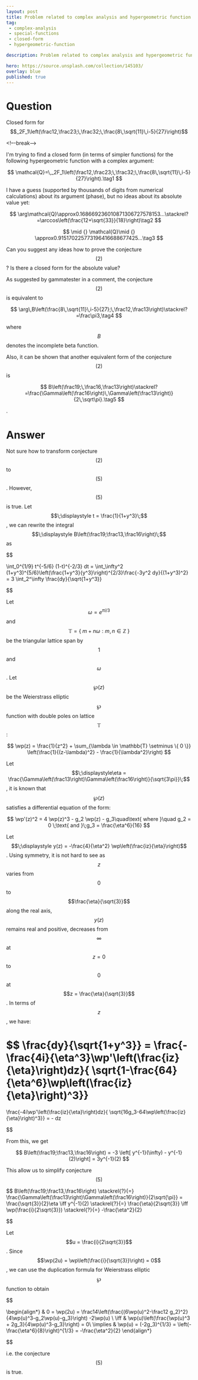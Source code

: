 ```yaml
---
layout: post
title: Problem related to complex analysis and hypergeometric function
tag:
 - complex-analysis
 - special-functions
 - closed-form
 - hypergeometric-function

description: Problem related to complex analysis and hypergeometric function

hero: https://source.unsplash.com/collection/145103/
overlay: blue 
published: true
---
```


# Question 

Closed form for $$_2F_1\left(\frac12,\frac23;\,\frac32;\,\frac{8\,\sqrt{11}\,i-5}{27}\right)$$

<!–-break-–>


I'm trying to find a closed form (in terms of simpler functions) for the following hypergeometric function with a complex argument:

 $$ 
\mathcal{Q}=\,_2F_1\left(\frac12,\frac23;\,\frac32;\,\frac{8\,\sqrt{11}\,i-5}{27}\right).\tag1
 $$ 

I have a guess (supported by thousands of digits from numerical calculations) about its argument (phase), but no ideas about its absolute value yet:

 $$ 
\arg\mathcal{Q}\approx0.168669236010871306727578153...\stackrel?=\arccos\left(\frac{12+\sqrt{33}}{18}\right)\tag2
 $$ 


 $$ 
\mid {} \mathcal{Q}\mid {} \approx0.915170225773196416688677425...\tag3
 $$ 

Can you suggest any ideas how to prove the conjecture $$(2)$$? Is there a closed form for the absolute value?

As suggested by  gammatester in a comment, the conjecture $$(2)$$ is equivalent to

 $$ 
\arg\,B\left(\frac{8\,\sqrt{11}\,i-5}{27};\,\frac12,\frac13\right)\stackrel?=\frac\pi3,\tag4
 $$ 

where $$B$$ denotes the incomplete beta function.

Also, it can be shown that another equivalent form of the conjecture $$(2)$$ is

 $$ 
B\left(\frac19;\,\frac16,\frac13\right)\stackrel?=\frac{\Gamma\left(\frac16\right)\,\Gamma\left(\frac13\right)}{2\,\sqrt\pi}.\tag5
 $$ 

.

# Answer 


Not sure how to transform conjecture $$(2)$$ to $$(5)$$. However, $$(5)$$ is true.
Let $$\;\displaystyle t = \frac{1}{1+y^3}\;$$, we can
rewrite the integral $$\;\displaystyle B\left(\frac19;\frac13,\frac16\right)\;$$ as

 $$ 

\int_0^{1/9} t^{-5/6} (1-t)^{-2/3} dt
= \int_\infty^2 (1+y^3)^{5/6}\left(\frac{1+y^3}{y^3}\right)^{2/3}\frac{-3y^2 dy}{(1+y^3)^2}
= 3 \int_2^\infty \frac{dy}{\sqrt{1+y^3}}

 $$ 

Let $$\omega = e^{\pi i/3}$$ and $$\mathbb{T} = \big\{\; m+n\omega : m, n \in \mathbb{Z}\;\big\}$$ be the triangular lattice span by $$1$$ and $$\omega$$. Let $$\wp(z)$$ be the Weierstrass elliptic $$\wp$$ function with double poles on lattice $$\mathbb{T}$$:

 $$ 
\wp(z) = \frac{1}{z^2} + \sum_{\lambda \in \mathbb{T} \setminus \{ 0 \}} \left(\frac{1}{(z-\lambda)^2} - \frac{1}{\lambda^2}\right)
 $$ 

Let $$\;\displaystyle\eta = \frac{\Gamma\left(\frac13\right)\Gamma\left(\frac16\right)}{\sqrt{3\pi}}\;$$, it is known that $$\wp(z)$$ satisfies a differential equation of the form:

 $$ 
\wp'(z)^2 = 4 \wp(z)^3 - g_2 \wp(z) - g_3\quad\text{ where }\quad g_2 = 0 \;\text{ and }\;g_3 = \frac{\eta^6}{16}
 $$ 

Let $$\;\displaystyle y(z) = -\frac{4}{\eta^2} \wp\left(\frac{iz}{\eta}\right)$$. Using symmetry, it is not hard to see as $$z$$ varies from $$0$$ to $$\frac{\eta}{\sqrt{3}}$$ along the real axis, $$y(z)$$ remains real and positive, decreases from $$\infty$$ at $$z = 0$$ to $$0$$ at $$z = \frac{\eta}{\sqrt{3}}$$. 
In terms of $$z$$, we have:

 $$ 
\frac{dy}{\sqrt{1+y^3}} = 
\frac{-\frac{4i}{\eta^3}\wp'\left(\frac{iz}{\eta}\right)dz}{
\sqrt{1-\frac{64}{\eta^6}\wp\left(\frac{iz}{\eta}\right)^3}}
= 
\frac{-4i\wp'\left(\frac{iz}{\eta}\right)dz}{
\sqrt{16g_3-64\wp\left(\frac{iz}{\eta}\right)^3}}
= - dz

 $$ 

From this, we get

 $$ 
B\left(\frac19;\frac13,\frac16\right) = -3 \left[ y^{-1}(\infty) - y^{-1}(2)\right]
= 3y^{-1}(2)
 $$ 

This allow us to simplify conjecture $$(5)
$$
 
$$
B\left(\frac19;\frac13,\frac16\right) \stackrel{?}{=} 
\frac{\Gamma\left(\frac13\right)\Gamma\left(\frac16\right)}{2\sqrt{\pi}} = \frac{\sqrt{3}}{2}\eta
\iff y^{-1}(2) \stackrel{?}{=} \frac{\eta}{2\sqrt{3}}
\iff  \wp(\frac{i}{2\sqrt{3}}) \stackrel{?}{=} -\frac{\eta^2}{2}

 $$ 

Let $$u = \frac{i}{2\sqrt{3}}$$. Since $$\wp(2u) = \wp\left(\frac{i}{\sqrt{3}}\right) = 0$$, we can use the duplication formula for Weierstrass elliptic $$\wp$$ function to obtain

 
$$

\begin{align*}
& 0 = \wp(2u) = \frac14\left(\frac{(6\wp(u)^2-\frac12 g_2)^2}{4\wp(u)^3-g_2\wp(u)-g_3}\right) -2\wp(u) \\
\iff & \wp(u)\left(\frac{\wp(u)^3 + 2g_3}{4\wp(u)^3-g_3}\right) = 0\\
\implies & \wp(u) = (-2g_3)^{1/3} = \left(-\frac{\eta^6}{8}\right)^{1/3} = -\frac{\eta^2}{2}
\end{align*}

$$
 

i.e. the conjecture $$(5)$$ is true.

